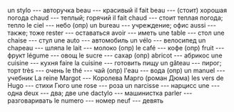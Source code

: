 un stylo --- авторучка
beau --- красивый
il fait beau --- (стоит) хорошая погода
chaud --- теплый; горячий
il fait chaud --- стоит теплая погода; тепло
le ciel --- небо (опр)
un bureau --- учреждение; офис
aussi --- также; тоже
rester --- оставаться
avoir --- иметь
une table --- стол
une chaise --- стул
une auto --- автомобиль
un vélo --- велосипед
un chapeau --- шляпа
le lait --- молоко (опр)
le café --- кофе (опр)
fruit --- фрукт
légume --- овощ
le sucre --- сахар (опр)
abricot --- абрикос
une cuisine --- кухня
faire la cuisine --- готовить пищу
un gâteau --- пирог; торт
très --- очень
le thé --- чай (опр)
l'eau --- вода (опр)
un manuel --- учебник
La reine Margot --- Королева Марго (роман Дюма)
les vers de Hugo --- стихи Гюго
une rose --- роза
un narcisse --- нарцисс
une --- одна
deux --- два; две
une dactylo --- машинистка
parler --- разговаривать
le numero --- номер
neuf --- девять